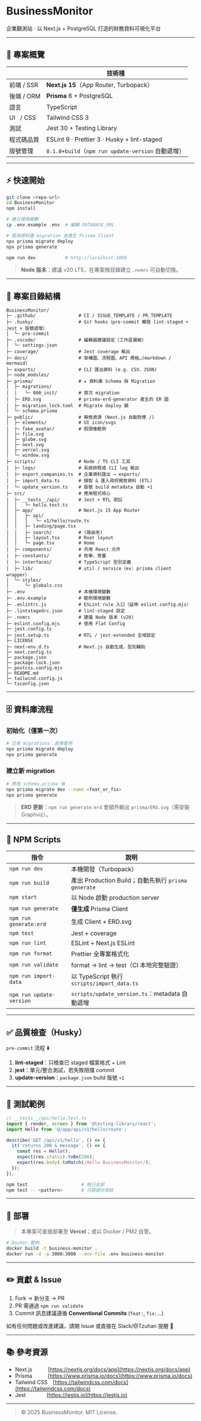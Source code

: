 # BusinessMonitor

企業觀測站 · 以 Next.js + PostgreSQL 打造的財務資料可視化平台

---

## 📌 專案概覽
|                       | 技術棧 |
|-----------------------|---------------------------------------------------------------|
| 前端 / SSR             | **Next.js 15**（App Router, Turbopack） |
| 後端 / ORM             | **Prisma** 6 + PostgreSQL |
| 語言                   | TypeScript |
| UI  &nbsp; / CSS      | Tailwind CSS 3 |
| 測試                   | Jest 30 + Testing Library |
| 程式碼品質              | ESLint 9 · Prettier 3 · Husky + lint-staged |
| 版號管理                | `0.1.0+build`（`npm run update-version` 自動遞增） |

---

## ⚡ 快速開始

```bash
git clone <repo-url>
cd BusinessMonitor
npm install

# 建立環境變數
cp .env.example .env  # 編輯 DATABASE_URL

# 套用資料庫 migration 並產生 Prisma Client
npx prisma migrate deploy
npx prisma generate

npm run dev           # http://localhost:3000
````

> **Node 版本**：建議 v20 LTS，在專案根目錄建立 `.nvmrc` 可自動切換。

---

## 📂 專案目錄結構

```
BusinessMonitor/
├─ .github/                # CI / ISSUE_TEMPLATE / PR_TEMPLATE
├─ .husky/                 # Git hooks（pre-commit 觸發 lint-staged + Jest + 版號遞增）
│  └─ pre-commit
├─ .vscode/                # 編輯器建議設定（工作區層級）
│  └─ settings.json
├─ coverage/               # Jest coverage 輸出
├─ docs/                   # 架構圖、流程圖、API 規格…(markdown / mermaid)
├─ exports/                # CLI 匯出資料 (e.g. CSV、JSON)
├─ node_modules/
├─ prisma/                 # ★ 資料庫 Schema 與 Migration
│  ├─ migrations/
│  │   └─ 000_init/        # 首次 migration
│  ├─ ERD.svg              # prisma-erd-generator 產生的 ER 圖
│  ├─ migration_lock.toml  # Migrate deploy 鎖
│  └─ schema.prisma
├─ public/                 # 靜態資源 (Next.js 自動對應 /)
│  ├─ elements/            # UI icon/svgs
│  ├─ fake_avatar/         # 假頭像範例
│  ├─ file.svg
│  ├─ globe.svg
│  ├─ next.svg
│  ├─ vercel.svg
│  └─ window.svg
├─ scripts/                # Node / TS CLI 工具
│  ├─ logs/                # 系統排程或 CLI log 輸出
│  ├─ export_companies.ts  # 企業資料匯出 → exports/
│  ├─ import_data.ts       # 擷取 & 匯入政府開放資料 (ETL)
│  └─ update_version.ts    # 版號 build metadata 自動 +1
├─ src/                    # 應用程式核心
│  ├─ __tests__/api/       # Jest + RTL 測試
│  │   └─ hello.test.ts
│  ├─ app/                 # Next.js 15 App Router
│  │   ├─ api/
│  │   │   └─ v1/hello/route.ts
│  │   ├─ landing/page.tsx
│  │   ├─ search/          # (路由夾)
│  │   ├─ layout.tsx       # Root layout
│  │   └─ page.tsx         # Home
│  ├─ components/          # 共用 React 元件
│  ├─ constants/           # 枚舉、常量
│  ├─ interfaces/          # TypeScript 型別定義
│  ├─ lib/                 # util / service（ex: prisma client wrapper）
│  └─ styles/
│      └─ globals.css
├─ .env                    # 本機環境變數
├─ .env.example            # 範例環境變數
├─ .eslintrc.js            # ESLint rule 入口（延伸 eslint.config.mjs）
├─ .lintstagedrc.json      # lint-staged 設定
├─ .nvmrc                  # 建議 Node 版本 (v20)
├─ eslint.config.mjs       # 使用 Flat Config
├─ jest.config.ts
├─ jest.setup.ts           # RTL / jest-extended 全域設定
├─ LICENSE
├─ next-env.d.ts           # Next.js 自動生成，型別輔助
├─ next.config.ts
├─ package.json
├─ package-lock.json
├─ postcss.config.mjs
├─ README.md
├─ tailwind.config.js
└─ tsconfig.json
```

---

## 🗄️ 資料庫流程

### 初始化（僅第一次）

```bash
# 已有 migrations：直接套用
npx prisma migrate deploy
npx prisma generate
```

### 建立新 migration

```bash
# 修改 schema.prisma 後
npx prisma migrate dev --name <feat_or_fix>
npx prisma generate
```

> **ERD 更新**：`npm run generate:erd` 會額外輸出 `prisma/ERD.svg`（需安裝 Graphviz）。

---

## 🔨 NPM Scripts

| 指令                       | 說明                                          |
| ------------------------ | ------------------------------------------- |
| `npm run dev`            | 本機開發（Turbopack）                             |
| `npm run build`          | 產出 Production Build；自動先執行 `prisma generate` |
| `npm start`              | 以 Node 啟動 production server                 |
| `npm run generate`       | **僅生成** Prisma Client                       |
| `npm run generate:erd`   | 生成 Client + ERD.svg                         |
| `npm test`               | Jest + coverage                             |
| `npm run lint`           | ESLint + Next.js ESLint                     |
| `npm run format`         | Prettier 全專案格式化                             |
| `npm run validate`       | format → lint → test（CI 本地完整驗證）             |
| `npm run import-data`    | 以 TypeScript 執行 `scripts/import_data.ts`    |
| `npm run update-version` | `scripts/update_version.ts`：metadata 自動遞增   |

---

## ✅ 品質檢查（Husky）

`pre-commit` 流程 ⬇️

1. **lint-staged**：只檢查已 staged 檔案格式 + Lint
2. **jest**：單元/整合測試，若失敗阻擋 commit
3. **update-version**：`package.json` build 版號 `+1`

---

## 🧪 測試範例

```ts
// __tests__/api/hello.test.ts
import { render, screen } from '@testing-library/react';
import Hello from '@/app/api/v1/hello/route';

describe('GET /api/v1/hello', () => {
  it('returns 200 & message', () => {
    const res = Hello();
    expect(res.status).toBe(200);
    expect(res.body).toMatch(/Hello BusinessMonitor/);
  });
});
```

```bash
npm test                    # 執行全部
npm test -- <pattern>       # 只跑部分測試
```

---

## 🚀 部署

> 本專案可直接部署至 **Vercel**；或以 Docker / PM2 自管。

```bash
# Docker 範例
docker build -t business-monitor .
docker run -d -p 3000:3000 --env-file .env business-monitor
```

---

## ✏️ 貢獻 & Issue

1. Fork → 新分支 → PR
2. PR 需通過 `npm run validate`
3. Commit 訊息建議遵循 **Conventional Commits** (`feat:`, `fix:`…)

如有任何問題或改進建議，請開 Issue 或直接在 Slack/@Tzuhan 提醒 🙌

---

## 📚 參考資源

* Next.js   [https://nextjs.org/docs/app](https://nextjs.org/docs/app)
* Prisma   [https://www.prisma.io/docs](https://www.prisma.io/docs)
* Tailwind CSS [https://tailwindcss.com/docs](https://tailwindcss.com/docs)
* Jest    [https://jestjs.io](https://jestjs.io)

---

> © 2025 BusinessMonitor. MIT License.